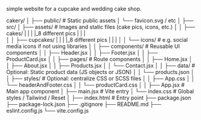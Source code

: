 
simple website for a cupcake and wedding cake shop.

cakery/
│
├── public/                # Static public assets
│   └── favicon.svg / etc
│
├── src/
│   ├── assets/            # Images and static files (cake pics, icons, etc.)
│   │   ├── cakes/
|   |   |    |_8 different pics
|   |   |    
│   │   ├── cupcakes/
|   |   |    |_8 different pics
|   |   | 
│   │   └── icons/         # e.g. social media icons if not using libraries
│
│   ├── components/        # Reusable UI components
│   │   ├── Header.jsx
│   │   ├── Footer.jsx
│   │   ├── ProductCard.jsx
│
│   ├── pages/             # Route components
│   │   ├── Home.jsx
│   │   ├── About.jsx
│   │   ├── Products.jsx
│   │   └── Contact.jsx
│
│   ├── data/              # Optional: Static product data (JS objects or JSON)
│   │   └── products.json
│
│   ├── styles/            # Optional: centralize CSS or SCSS files
│   │   ├── App.css
│   │   └── headerAndFooter.css
│   │   └── productCard.css
│
│   ├── App.jsx            # Main app component
│   ├── main.jsx           # Vite entry
│   └── index.css          # Global styles / Tailwind / Reset
│
├── index.html             # Entry point
├── package.json
├── package-lock.json
├── .gitignore
├── README.md
├── eslint.config.js
└── vite.config.js
